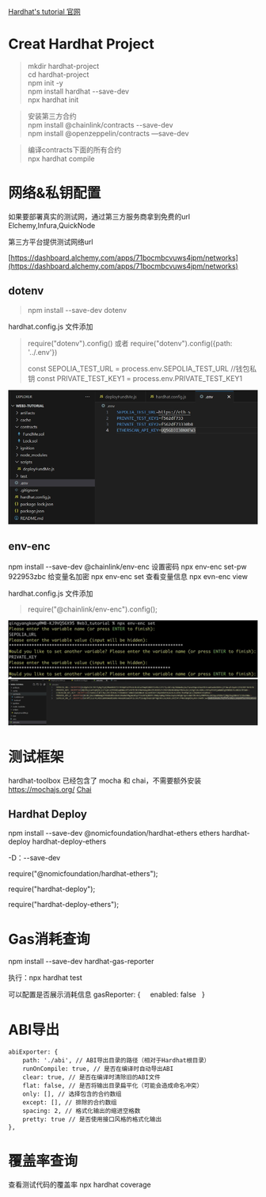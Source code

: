 
[Hardhat's tutorial 官网](https://hardhat.org/tutorial)

# Creat Hardhat Project

> mkdir hardhat-project  
> cd hardhat-project  
> npm init -y  
> npm install hardhat --save-dev  
> npx hardhat init  

> 安装第三方合约  
> npm install @chainlink/contracts --save-dev  
> npm install @openzeppelin/contracts —save-dev  

> 编译contracts下面的所有合约  
> npx hardhat compile  

# 网络&私钥配置

如果要部署真实的测试网，通过第三方服务商拿到免费的url Elchemy,Infura,QuickNode

第三方平台提供测试网络url

[https://dashboard.alchemy.com/apps/71bocmbcvuws4jpm/networks](https://dashboard.alchemy.com/apps/71bocmbcvuws4jpm/networks)

## dotenv

> npm install --save-dev dotenv

hardhat.config.js 文件添加 
> require("dotenv").config() 或者
> require("dotenv").config({path: '../.env'})
> 
> const SEPOLIA_TEST_URL = process.env.SEPOLIA_TEST_URL
> //钱包私钥
> const PRIVATE_TEST_KEY1 = process.env.PRIVATE_TEST_KEY1

![图片](./img/01.png)
## env-enc

npm install --save-dev @chainlink/env-enc
设置密码
npx env-enc set-pw
922953zbc
给变量名加密
npx env-enc set
查看变量信息
npx evn-enc view

hardhat.config.js 文件添加 
> require("@chainlink/env-enc").config();

![图片](./img/02.png)![图片](./img/03.png)

# 测试框架
hardhat-toolbox 已经包含了 mocha 和 chai，不需要额外安装
https://mochajs.org/
[Chai](https://www.chaijs.com/)

## Hardhat Deploy

npm install --save-dev @nomicfoundation/hardhat-ethers ethers hardhat-deploy hardhat-deploy-ethers

-D：--save-dev

require("@nomicfoundation/hardhat-ethers");

require("hardhat-deploy");

require("hardhat-deploy-ethers");
# Gas消耗查询

npm install --save-dev hardhat-gas-reporter

执行：npx hardhat test

可以配置是否展示消耗信息
gasReporter: {
    enabled: false
  }

# ABI导出

```
abiExporter: {
    path: './abi', // ABI导出目录的路径（相对于Hardhat根目录）
    runOnCompile: true, // 是否在编译时自动导出ABI
    clear: true, // 是否在编译时清除旧的ABI文件
    flat: false, // 是否将输出目录扁平化（可能会造成命名冲突）
    only: [], // 选择包含的合约数组
    except: [], // 排除的合约数组
    spacing: 2, // 格式化输出的缩进空格数
    pretty: true // 是否使用接口风格的格式化输出
},
```

# 覆盖率查询

查看测试代码的覆盖率 npx hardhat coverage